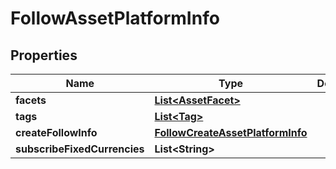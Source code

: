 # FollowAssetPlatformInfo

## Properties
Name | Type | Description | Notes
------------ | ------------- | ------------- | -------------
**facets** | [**List&lt;AssetFacet&gt;**](AssetFacet.md) |  |  [optional]
**tags** | [**List&lt;Tag&gt;**](Tag.md) |  |  [optional]
**createFollowInfo** | [**FollowCreateAssetPlatformInfo**](FollowCreateAssetPlatformInfo.md) |  |  [optional]
**subscribeFixedCurrencies** | **List&lt;String&gt;** |  |  [optional]
